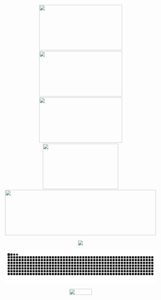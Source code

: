 <p align="center" width="100">
    <img width="275" height="150" src="http://github-profile-summary-cards.vercel.app/api/cards/most-commit-language?username=DioneB&theme=city_lights">
    <img width="275" height="150" src="http://github-profile-summary-cards.vercel.app/api/cards/stats?username=DioneB&theme=city_lights">
    <img width="275" height="150" src="http://github-profile-summary-cards.vercel.app/api/cards/productive-time?username=DioneB&theme=city_lights&utcOffset=-3">
    <img width="250" height="150" src="http://github-profile-summary-cards.vercel.app/api/cards/repos-per-language?username=DioneB&theme=city_lights">
    <img width="500" height="150" src="http://github-profile-summary-cards.vercel.app/api/cards/profile-details?username=DioneB&theme=city_lights">
</p>
<div align="center" width="100">
  <img src="https://github-profile-trophy.vercel.app/?username=DioneB&column=8&theme=nord&no-frame=true&margin-w=6&margin-h=10"/>
</div>

![Snake animation](https://github.com/DioneB/DioneB/blob/output/github-contribution-grid-snake.svg)

<p align="center">
  <img width="75" height="20" src="https://komarev.com/ghpvc/?username=DioneB&color=blue&style=flat-square&label=Views">
</p>


[website]: https://#
